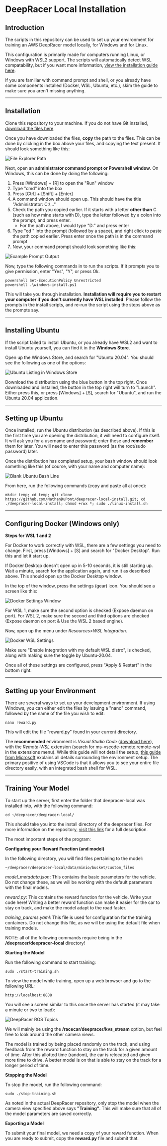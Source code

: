 # DeepRacer Local Installation

## Introduction
The scripts in this repository can be used to set up your environment for training an AWS DeepRacer model locally, for Windows and for Linux.

This configuration is primarily made for computers running Linux, or Windows with WSL2 support. The scripts will automatically detect WSL compatability, but if you want more information, [view the installation guide here](https://docs.microsoft.com/en-us/windows/wsl/install-win10).

If you are familiar with command prompt and shell, or you already have some components installed (Docker, WSL, Ubuntu, etc.), skim the guide to make sure you aren't missing anything.

---

## Installation
Clone this repository to your machine. If you do not have Git installed, [download the files here](https://github.com/NathanDuPont/deepracer-local-install/archive/main.zip).

Once you have downloaded the files, **copy** the path to the files. This can be done by clicking in the box above your files, and copying the text present. It should look something like this:

![File Explorer Path](/img/file-explorer-path.png)

Next, open an **administrator command prompt or Powershell window**. On Windows, this can be done by doing the following:

1. Press [Windows] + [R] to open the "Run" window
2. Type "cmd" into the box
3. Press [Ctrl] + [Shift] + [Enter]
4. A command window should open up. This should have the title "Administrator: C:\\..."
5. Check the path you copied earlier. If it starts with a letter **other than** C (such as how mine starts with D), type the letter followed by a colon into the prompt, and press enter.
    - For the path above, I would type "D:" and press enter
6. Type "cd " into the prompt (followed by a space), and right click to paste the path copied earlier. Press enter once the path is in the command prompt
7. Now, your command prompt should look something like this:

![Example Prompt Output](/img/example-prompt-output.png)

Now, type the following commands in to run the scripts. If it prompts you to give permission, enter "Yes", "Y", or press Ok.

`powershell Set-ExecutionPolicy Unrestricted`<br>
`powershell .\windows-install.ps1`

This will take you through installation. **Installation will require you to restart your computer if you don't currently have WSL installed**. Please follow the prompts in the install scripts, and re-run the script using the steps above as the prompts say.

---

## Installing Ubuntu

If the script failed to install Ubuntu, or you already have WSL2 and want to install Ubuntu yourself, you can find it in the **Windows Store**. 

Open up the Windows Store, and search for "Ubuntu 20.04". You should see the following as one of the options:

![Ubuntu Listing in Windows Store](/img/ubuntu-windows-store.png)

Download the distribution using the blue button in the top right. Once downloaded and installed, the button in the top right will turn to "Launch". Either press this, or press [Windows] + [S], search for "Ubuntu", and run the Ubuntu 20.04 application.

---

## Setting up Ubuntu

Once installed, run the Ubuntu distribution (as described above). If this is the first time you are opening the distribution, it will need to configure itself. It will ask you for a username and password; enter these and **remember** them for later. You will need to enter this password (as the root/sudo password) later.

Once the distribution has completed setup, your bash window should look something like this (of course, with your name and computer name):

![Blank Ubuntu Bash Line](/img/ubuntu-shell.png)

From here, run the following commands (copy and paste all at once):

`mkdir temp; cd temp; git clone https://github.com/NathanDuPont/deepracer-local-install.git; cd ./deepracer-local-install; chmod +rwx *; sudo ./linux-install.sh`

--- 

## Configuring Docker (Windows only)

**Steps for WSL 1 and 2**

For Docker to work correctly with WSL, there are a few settings you need to change. First, press [Windows] + [S] and search for "Docker Desktop". Run this and let it start up.

If Docker Desktop doesn't open up in 5-10 seconds, it is still starting up. Wait a minute, search for the application again, and run it as described above. This should open up the Docker Desktop window.

In the top of the window, press the settings (gear) icon. You should see a screen like this:

![Docker Settings Window](/img/docker-settings-1.png)

For WSL 1, make sure the second option is checked (Expose daemon on port). For WSL 2, make sure the second and third options are checked (Expose daemon on port & Use the WSL 2 based engine).

Now, open up the menu under *Resources*>*WSL Integration*.

![Docker WSL Settings](/img/docker-settings-2.png)

Make sure "Enable Integration with my default WSL distro", is checked, along with making sure the toggle by Ubuntu-20.04. 

Once all of these settings are configured, press "Apply & Restart" in the bottom right.

---

## Setting up your Environment

There are several ways to set up your development environment. If using Windows, you can either edit the files by issuing a "nano" command, followed by the name of the file you wish to edit:

`nano reward.py`

This will edit the file "reward.py" found in your current directory.

The **recommended** environment is *Visual Studio Code* ([download here](https://code.visualstudio.com/)), with the *Remote-WSL* extension (search for ms-vscode-remote.remote-wsl in the extensions menu). While this guide will not detail the setup, [this guide from Microsoft](https://code.visualstudio.com/docs/remote/wsl) explains all details surrounding the environment setup. The primary positive of using VSCode is that it allows you to see your entire file directory easily, with an integrated bash shell for WSL.

---

## Training Your Model

To start up the server, first enter the folder that deepracer-local was installed into, with the following command:

`cd ~/deepracer/deepracer-local/`

This should take you into the install directory of the deepracer files. For more information on the repository, [visit this link](https://github.com/NathanDuPont/deepracer-local) for a full description. 

The most important steps of the program:

**Configuring your Reward Function (and model)**

In the following directory, you will find files pertaining to the model:

`~/deepracer/deepracer-local/data/minio/bucket/custom_files`

*model_metadata.json*:
This contains the basic parameters for the vehicle. Do not change these, as we will be working with the default parameters with the final models.

*reward.py*:
This contains the reward function for the vehicle. Write your code here! Writing a better reward function can make it easier for the car to stay on track, and make the model adapt to the road faster.

*training_params.yaml*:
This file is used for configuration for the training containers. Do not change this file, as we will be using the default file when training models.

NOTE: all of the following commands require being in the **/deepracer/deepracer-local** directory!

**Starting the Model**

Run the following command to start training:

`sudo ./start-training.sh`

To view the model while training, open up a web browser and go to the following URL:

`http://localhost:8888`

You will see a screen similar to this once the server has started (it may take a minute or two to load):

![DeepRacer ROS Topics](/img/ros-topics.png)

We will mainly be using the **/racecar/deepracer/kvs_stream** option, but feel free to look around the other camera views. 

The model is trained by being placed randomly on the track, and using feedback from the reward function to stay on the track for a given amount of time. After this allotted time (random), the car is relocated and given more time to drive. A better model is on that is able to stay on the track for a longer period of time.

**Stopping the Model**

To stop the model, run the following command:

`sudo ./stop-training.sh`

As noted in the actual DeepRacer repository, only stop the model when the camera view specified above says **"Training"**. This will make sure that all of the model parameters are saved correctly.

**Exporting a Model**

To submit your final model, we need a copy of your reward function. When you are ready to submit, copy the **reward.py** file and submit that.
